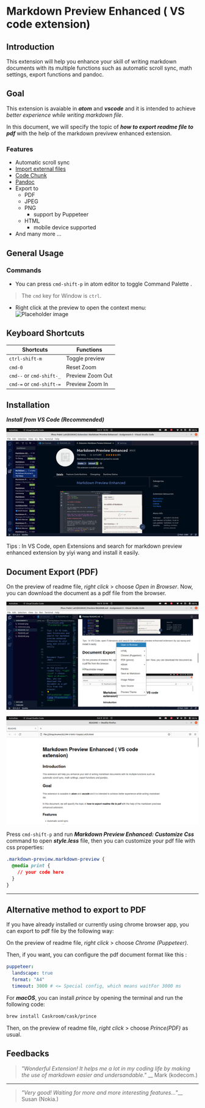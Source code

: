 
Markdown Preview Enhanced ( VS code extension)
====================

Introduction
----------

This extension will help you enhance your skill of writing markdown documents with its multiple functions such as automatic scroll sync, math settings, export functions and pandoc.


Goal
----------

This extension is avaiable in ***atom*** and ___vscode___ and it is intended to achieve *better experience while writing markdown file*. 

In this document, we will specify the topic of ***how to export readme file to pdf*** with the help of the markdown previvew enhanced extension.



### Features


* Automatic scroll sync
* [Import external files](https://shd101wyy.github.io/markdown-preview-enhanced/#/file-imports)
* [Code Chunk](https://shd101wyy.github.io/markdown-preview-enhanced/#/code-chunk)
* [Pandoc](https://shd101wyy.github.io/markdown-preview-enhanced/#/pandoc)
* Export to
    * PDF
    * JPEG
    * PNG
        * support by Puppeteer
    * HTML
        * mobile device supported
* And many more ...

General Usage
------------------

### Commands

* You can press `cmd-shift-p` in atom editor to toggle Command Palette .
> The `cmd` key for Window is `ctrl`.
*  Right click at the preview to open the context menu: 
![Placeholder image](https://user-images.githubusercontent.com/1908863/28199502-b9ba39c6-682b-11e7-8bb9-89661100389e.png "Placeholder image")
    

Keyboard Shortcuts
--------------------

| Shortcuts | Functions |
|-----------------------|-----------------------|
| `ctrl-shift-m`           | Toggle preview        |
| `cmd-0` | Reset Zoom          |
| `cmd--` or `cmd-shift-_`  | Preview Zoom Out          |
| `cmd-=` or `cmd-shift-=`   | Preview Zoom In          |

Installation
------------
___Install from VS Code (Recommended)___

![Placeholder image](extension.png "Placeholder image")

Tips : In VS Code, open Extensions and search for markdown preview enhanced extension by yiyi wang and install it easily.



Document Export (PDF)
--------------------------------
On the preview of readme file, *right click* > choose *Open in Browser*. Now, you can download the document as a pdf file from the browser.

![Placeholder image](openinbrowser.png "Placeholder image")


![Placeholder image](browser.png "Placeholder image")

Press `cmd-shift-p` and run ***Markdown Preview Enhanced: Customize Css*** command to open ***style.less*** file, then you can customize your pdf file with css properties:

```css
.markdown-preview.markdown-preview {
  @media print {
    // your code here
  }
}
```

***

Alternative method to export to PDF
---------------------

If you have already installed or currently using chrome browser app, you can export to pdf file by the following way:

On the preview of readme file, *right click* > choose *Chrome (Puppeteer)*. 

Then, if you want, you can configure the pdf document format like this :

```yaml
puppeteer:
  landscape: true
  format: "A4"
  timeout: 3000 # <= Special config, which means waitFor 3000 ms
```

For ***macOS***, you can install *prince* by opening the terminal and run the following code:

```sh
brew install Caskroom/cask/prince
```

Then, on the preview of readme file, *right click* > choose *Prince(PDF)* as usual.



Feedbacks
-----------

> *"Wonderful Extension! It helps me a lot in my coding life by making the use of markdown easier and undersandable."* __ Mark (kodecom.)
***
> *"Very good! Waiting for more and more interesting features..."*__ Susan (Nokia.)






